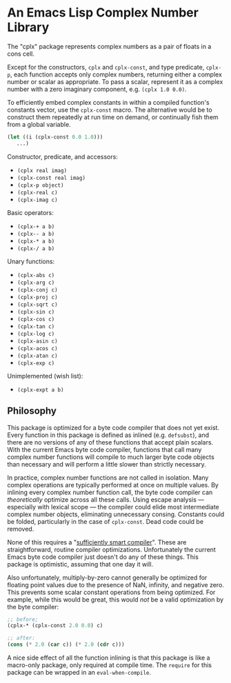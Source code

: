 # An Emacs Lisp Complex Number Library

The "cplx" package represents complex numbers as a pair of floats in a
cons cell.

Except for the constructors, `cplx` and `cplx-const`, and type
predicate, `cplx-p`, each function accepts only complex numbers,
returning either a complex number or scalar as appropriate. To pass a
scalar, represent it as a complex number with a zero imaginary
component, e.g. `(cplx 1.0 0.0)`.

To efficiently embed complex constants in within a compiled function's
constants vector, use the `cplx-const` macro. The alternative would be
to construct them repeatedly at run time on demand, or continually
fish them from a global variable.

```el
(let ((i (cplx-const 0.0 1.0)))
   ...)
```

Constructor, predicate, and accessors:

* `(cplx real imag)`
* `(cplx-const real imag)`
* `(cplx-p object)`
* `(cplx-real c)`
* `(cplx-imag c)`

Basic operators:

* `(cplx-+ a b)`
* `(cplx-- a b)`
* `(cplx-* a b)`
* `(cplx-/ a b)`

Unary functions:

* `(cplx-abs c)`
* `(cplx-arg c)`
* `(cplx-conj c)`
* `(cplx-proj c)`
* `(cplx-sqrt c)`
* `(cplx-sin c)`
* `(cplx-cos c)`
* `(cplx-tan c)`
* `(cplx-log c)`
* `(cplx-asin c)`
* `(cplx-acos c)`
* `(cplx-atan c)`
* `(cplx-exp c)`

Unimplemented (wish list):

* `(cplx-expt a b)`

## Philosophy

This package is optimized for a byte code compiler that does not yet
exist. Every function in this package is defined as inlined (e.g.
`defsubst`), and there are no versions of any of these functions that
accept plain scalars. With the current Emacs byte code compiler,
functions that call many complex number functions will compile to much
larger byte code objects than necessary and will perform a little
slower than strictly necessary.

In practice, complex number functions are not called in isolation.
Many complex operations are typically performed at once on multiple
values. By inlining every complex number function call, the byte code
compiler can *theoretically* optimize across all these calls. Using
escape analysis — especially with lexical scope — the compiler could
elide most intermediate complex number objects, eliminating
unnecessary consing. Constants could be folded, particularly in the
case of `cplx-const`. Dead code could be removed.

None of this requires a "[sufficiently smart compiler][opt]". These
are straightforward, routine compiler optimizations. Unfortunately the
current Emacs byte code compiler just doesn't do any of these things.
This package is optimistic, assuming that one day it will.

Also unfortunately, multiply-by-zero cannot generally be optimized for
floating point values due to the presence of NaN, infinity, and
negative zero. This prevents some scalar constant operations from
being optimized. For example, while this would be great, this would
*not* be a valid optimization by the byte compiler:

```el
;; before;
(cplx-* (cplx-const 2.0 0.0) c)

;; after:
(cons (* 2.0 (car c)) (* 2.0 (cdr c)))
```

A nice side effect of all the function inlining is that this package
is like a macro-only package, only required at compile time. The
`require` for this package can be wrapped in an `eval-when-compile`.


[opt]: http://wiki.c2.com/?SufficientlySmartCompiler
